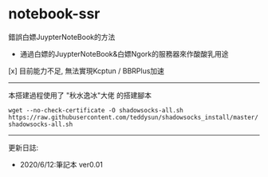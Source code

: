 # notebook-ssr
錯誤白嫖JuypterNoteBook的方法

- 通過白嫖的JuypterNoteBook&白嫖Ngork的服務器來作酸酸乳用途

[x] 目前能力不足, 無法實現Kcptun / BBRPlus加速
***
本搭建過程使用了 "秋水逸冰"大佬 的搭建腳本

`wget --no-check-certificate -O shadowsocks-all.sh https://raw.githubusercontent.com/teddysun/shadowsocks_install/master/shadowsocks-all.sh`
***
更新日誌:

- 2020/6/12:筆記本 ver0.01 
